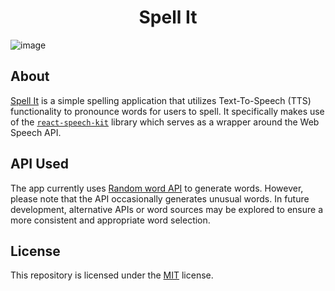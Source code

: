 <div align=center>

# Spell It

</div>

![image](https://github.com/alliyah95/spell-it/assets/74038500/0b81882b-eb16-46a0-8e56-3a0832810e94)

## About

[Spell It](https://play-spell-it.vercel.app/) is a simple spelling application that utilizes Text-To-Speech (TTS) functionality to pronounce words for users to spell. It specifically makes use of the [`react-speech-kit`](https://www.npmjs.com/package/react-speech-kit) library which serves as a wrapper around the Web Speech API.

## API Used

The app currently uses [Random word API](http://random-word-api.herokuapp.com/home) to generate words. However, please note that the API occasionally generates unusual words. In future development, alternative APIs or word sources may be explored to ensure a more consistent and appropriate word selection.

## License

This repository is licensed under the [MIT](https://github.com/alliyah95/spell-it/blob/main/LICENSE) license.
